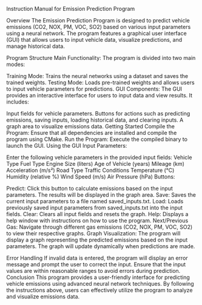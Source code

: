 Instruction Manual for Emission Prediction Program

Overview
The Emission Prediction Program is designed to predict vehicle emissions (CO2, NOX, PM, VOC, SO2) based on various input parameters using a neural network. The program features a graphical user interface (GUI) that allows users to input vehicle data, visualize predictions, and manage historical data.

Program Structure
Main Functionality: The program is divided into two main modes:

Training Mode: Trains the neural networks using a dataset and saves the trained weights.
Testing Mode: Loads pre-trained weights and allows users to input vehicle parameters for predictions.
GUI Components: The GUI provides an interactive interface for users to input data and view results. It includes:

Input fields for vehicle parameters.
Buttons for actions such as predicting emissions, saving inputs, loading historical data, and clearing inputs.
A graph area to visualize emissions data.
Getting Started
Compile the Program: Ensure that all dependencies are installed and compile the program using CMake.
Run the Program: Execute the compiled binary to launch the GUI.
Using the GUI
Input Parameters:

Enter the following vehicle parameters in the provided input fields:
Vehicle Type
Fuel Type
Engine Size (liters)
Age of Vehicle (years)
Mileage (km)
Acceleration (m/s²)
Road Type
Traffic Conditions
Temperature (°C)
Humidity (relative %)
Wind Speed (m/s)
Air Pressure (hPa)
Buttons:

Predict: Click this button to calculate emissions based on the input parameters. The results will be displayed in the graph area.
Save: Saves the current input parameters to a file named saved_inputs.txt.
Load: Loads previously saved input parameters from saved_inputs.txt into the input fields.
Clear: Clears all input fields and resets the graph.
Help: Displays a help window with instructions on how to use the program.
Next/Previous Gas: Navigate through different gas emissions (CO2, NOX, PM, VOC, SO2) to view their respective graphs.
Graph Visualization: The program will display a graph representing the predicted emissions based on the input parameters. The graph will update dynamically when predictions are made.

Error Handling
If invalid data is entered, the program will display an error message and prompt the user to correct the input.
Ensure that the input values are within reasonable ranges to avoid errors during prediction.
Conclusion
This program provides a user-friendly interface for predicting vehicle emissions using advanced neural network techniques. By following the instructions above, users can effectively utilize the program to analyze and visualize emissions data.
